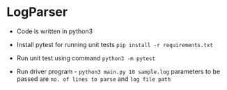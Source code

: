 # LogParser
- Code is written in python3

- Install pytest for running unit tests `pip install -r requirements.txt`

- Run unit test using command `python3 -m pytest`

- Run driver program - `python3 main.py 10 sample.log` parameters to be passed are `no. of lines to parse` and `log file path`
